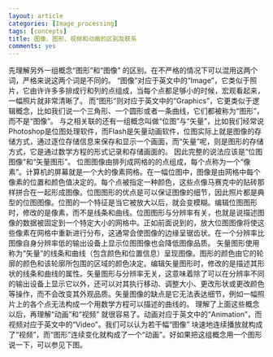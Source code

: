 ```yaml
---
layout: article
categories: [Image_processing]  
tags: [concepts]
title: 图像、图形、视频和动画的区别及联系
comments: yes
---
```


先理解另外一组概念“图形”和“图像” 的区别。在不严格的情况下可以混用这两个词，严格来说这两个词是不同的。
       “图像”对应于英文中的“Image”，它类似于照片，它由许许多多排成行和列的点组成，当每个点都足够小的时候，宏观看起来，一幅照片就非常清晰了。
        而“图形”则对应于英文中的“Graphics”，它更类似于逻辑概念，比如我们说一个三角形、一个圆形或者一条曲线，它们都被称为“图形”，而不是“图像”。
        与之相关联的还有一组概念叫做“位图”与“矢量”，比如我们经常说Photoshop是位图处理软件，而Flash是矢量动画软件，位图实际上就是图像的存储方式，通过逐位存储信息来保存和显示一个画面，而“矢量”呢，则是图形的存储方式，它是通过数学方程的形式记录和存储画面的。
       因此完整的说法应该是“位图图像”和“矢量图形”。
       位图图像由排列成网格的的点组成，每个点称为一个“像素”。计算机的屏幕就是一个大的像素网格。在一幅位图中，图像是由网格中每个像素的位置和颜色值决定的。每个点被指定一种颜色，这些点像马赛克中的贴砖那样拼合在一起形成图像。位图图形的优点是可以保证图像的细节，因此照片都是典型的位图图像。位图的一个特征是当它被放大以后，就会变模糊。编辑位图图形时，修改的是像素，而不是线条和曲线。位图图形与分辨率有关，也就是说描述图像的数据被固定到一个特定大小的网格中。正如前面说到的，放大位图图像将使这些像素在网格中重新进行分布，这通常会使图像的边缘呈锯齿状。在一个分辨率比图像自身分辨率低的输出设备上显示位图图像也会降低图像品质。
       矢量图形使用称为“矢量”的线条和曲线（包含颜色和位置信息）呈现图像。图形的颜色由它的轮廓的颜色和该轮廓所包围的区域的颜色决定。编辑矢量图形时，修改的是描述其形状的线条和曲线的属性。矢量图形与分辨率无关，这意味着除了可以在分辨率不同的输出设备上显示它以外，还可以对其执行移动、调整大小、更改形状或更改颜色等操作，而不会改变其外观品质。矢量图像的缺点是它无法表达细节，例如一幅照片上的各个点无法构成一个用数学方程可以描述的曲线的。
       理解了上面这些概念以后，再理解“动画”和“视频” 就很容易了。动画对应于英文中的“Animation”，而视频对应于英文中的“Video”。我们可以认为若干幅“图像” 块速地连续播放就构成了“视频”，而“图形”连续变化就构成了一个“动画”。好如果把这组概念用一个图形说一下，可以参见下图。

